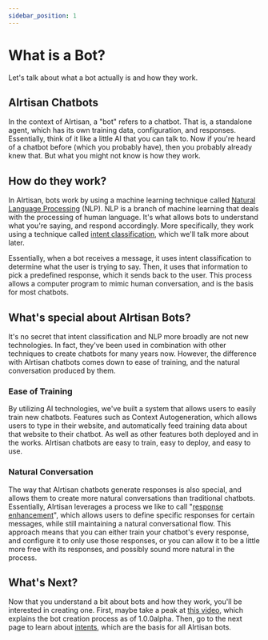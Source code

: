 ```yaml
---
sidebar_position: 1
---
```


# What is a Bot?
Let's talk about what a bot actually is and how they work.

## AIrtisan Chatbots
In the context of AIrtisan, a "bot" refers to a chatbot. That is, a standalone agent, which has its own training data, configuration, and responses. Essentially, think of it like a little AI that you can talk to. Now if you're heard of a chatbot before (which you probably have), then you probably already knew that. But what you might not know is how they work.

## How do they work?
In AIrtisan, bots work by using a machine learning technique called [Natural Language Processing](https://en.wikipedia.org/wiki/Natural_language_processing) (NLP). NLP is a branch of machine learning that deals with the processing of human language. It's what allows bots to understand what you're saying, and respond accordingly. More specifically, they work using a technique called [intent classification](/docs/basics/understanding-intents), which we'll talk more about later.

Essentially, when a bot receives a message, it uses intent classification to determine what the user is trying to say. Then, it uses that information to pick a predefined response, which it sends back to the user. This process allows a computer program to mimic human conversation, and is the basis for most chatbots.

## What's special about AIrtisan Bots?
It's no secret that intent classification and NLP more broadly are not new technologies. In fact, they've been used in combination with other techniques to create chatbots for many years now. However, the difference with AIrtisan chatbots comes down to ease of training, and the natural conversation produced by them.

### Ease of Training
By utilizing AI technologies, we've built a system that allows users to easily train new chatbots. Features such as Context Autogeneration, which allows users to type in their website, and automatically feed training data about that website to their chatbot. As well as other features both deployed and in the works. AIrtisan chatbots are easy to train, easy to deploy, and easy to use.

### Natural Conversation
The way that AIrtisan chatbots generate responses is also special, and allows them to create more natural conversations than traditional chatbots. Essentially, AIrtisan leverages a process we like to call "[response enhancement](/docs/basics/understanding-enhancement)", which allows users to define specific responses for certain messages, while still maintaining a natural conversational flow. This approach means that you can either train your chatbot's every response, and configure it to only use those responses, or you can allow it to be a little more free with its responses, and possibly sound more natural in the process.

## What's Next?
Now that you understand a bit about bots and how they work, you'll be interested in creating one. First, maybe take a peak at [this video](https://youtu.be/LrlozFJZo5I), which explains the bot creation process as of 1.0.0alpha. Then, go to the next page to learn about [intents](/docs/basics/understanding-intents), which are the basis for all AIrtisan bots.